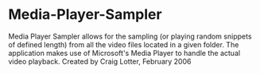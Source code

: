Media-Player-Sampler
====================

Media Player Sampler allows for the sampling (or playing random snippets of defined length) from all the video files located in a given folder. The application makes use of Microsoft's Media Player to handle the actual video playback.  Created by Craig Lotter, February 2006

